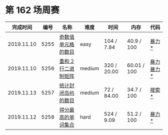 # 第 162 场周赛


**完成时间**|**编号**|**名称**|**难度**|**时间**|**内存**|**代码**
--------|--------|--------|------------|--------|--------|--------
2019.11.10|5255|[奇数值单元格的数目]()|easy|104 / 7.84|40.9 / 100|[暴力*]()
2019.11.10|5256|[重构 2 行二进制矩阵]()|medium|320 / 20.00|60.01 / 100|[暴力]() [暴力*]()
2019.11.13|5257|[统计封闭岛屿的数目]()|medium|72 / 84.00|34.7 / 100|[搜索*](/)
2019.11.12|5258|[得分最高的单词集合]()|hard|524 / 9.09|51.2 / 100|[暴力*](/)
